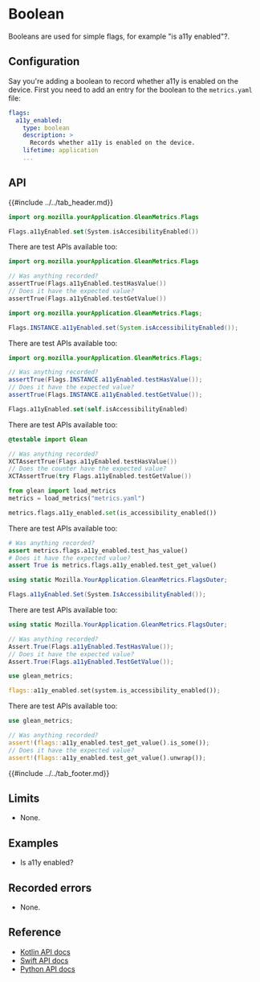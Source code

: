 # Boolean

Booleans are used for simple flags, for example "is a11y enabled"?.

## Configuration

Say you're adding a boolean to record whether a11y is enabled on the device. First you need to add an entry for the boolean to the `metrics.yaml` file:

```YAML
flags:
  a11y_enabled:
    type: boolean
    description: >
      Records whether a11y is enabled on the device.
    lifetime: application
    ...
```

## API

{{#include ../../tab_header.md}}

<div data-lang="Kotlin" class="tab">

```Kotlin
import org.mozilla.yourApplication.GleanMetrics.Flags

Flags.a11yEnabled.set(System.isAccesibilityEnabled())
```

There are test APIs available too:

```Kotlin
import org.mozilla.yourApplication.GleanMetrics.Flags

// Was anything recorded?
assertTrue(Flags.a11yEnabled.testHasValue())
// Does it have the expected value?
assertTrue(Flags.a11yEnabled.testGetValue())
```

</div>

<div data-lang="Java" class="tab">

```Java
import org.mozilla.yourApplication.GleanMetrics.Flags;

Flags.INSTANCE.a11yEnabled.set(System.isAccessibilityEnabled());
```

There are test APIs available too:

```Java
import org.mozilla.yourApplication.GleanMetrics.Flags;

// Was anything recorded?
assertTrue(Flags.INSTANCE.a11yEnabled.testHasValue());
// Does it have the expected value?
assertTrue(Flags.INSTANCE.a11yEnabled.testGetValue());
```

</div>


<div data-lang="Swift" class="tab">

```Swift
Flags.a11yEnabled.set(self.isAccessibilityEnabled)
```

There are test APIs available too:

```Swift
@testable import Glean

// Was anything recorded?
XCTAssertTrue(Flags.a11yEnabled.testHasValue())
// Does the counter have the expected value?
XCTAssertTrue(try Flags.a11yEnabled.testGetValue())
```

</div>

<div data-lang="Python" class="tab">

```Python
from glean import load_metrics
metrics = load_metrics("metrics.yaml")

metrics.flags.a11y_enabled.set(is_accessibility_enabled())
```

There are test APIs available too:

```Python
# Was anything recorded?
assert metrics.flags.a11y_enabled.test_has_value()
# Does it have the expected value?
assert True is metrics.flags.a11y_enabled.test_get_value()
```

</div>

<div data-lang="C#" class="tab">

```C#
using static Mozilla.YourApplication.GleanMetrics.FlagsOuter;

Flags.a11yEnabled.Set(System.IsAccessibilityEnabled());
```

There are test APIs available too:

```C#
using static Mozilla.YourApplication.GleanMetrics.FlagsOuter;

// Was anything recorded?
Assert.True(Flags.a11yEnabled.TestHasValue());
// Does it have the expected value?
Assert.True(Flags.a11yEnabled.TestGetValue());
```

</div>

<div data-lang="Rust" class="tab">

```rust
use glean_metrics;

flags::a11y_enabled.set(system.is_accessibility_enabled());
```

There are test APIs available too:

```rust
use glean_metrics;

// Was anything recorded?
assert!(flags::a11y_enabled.test_get_value().is_some());
// Does it have the expected value?
assert!(flags::a11y_enabled.test_get_value().unwrap());
```

</div>

{{#include ../../tab_footer.md}}

## Limits

* None.

## Examples

* Is a11y enabled?

## Recorded errors

* None.

## Reference

* [Kotlin API docs](../../../javadoc/glean/mozilla.telemetry.glean.private/-boolean-metric-type/index.html)
* [Swift API docs](../../../swift/Classes/BooleanMetricType.html)
* [Python API docs](../../../python/glean/metrics/boolean.html)
